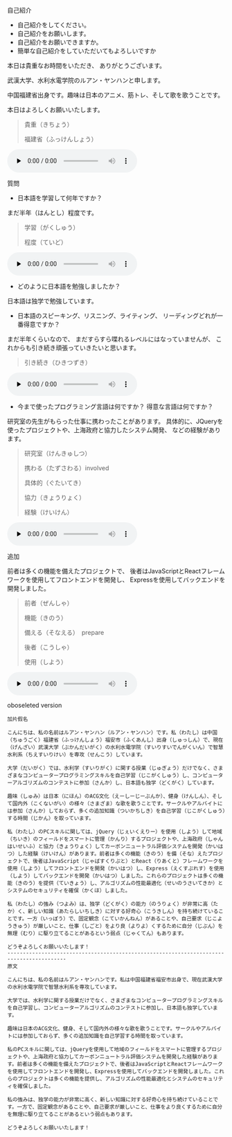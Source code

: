 自己紹介

- 自己紹介をしてください。 
- 自己紹介をお願いします。 
- 自己紹介をお願いできますか。 
- 簡単な自己紹介をしていただいてもよろしいですか

本日は貴重なお時間をいただき、 ありがとうございます。

武漢大学、水利水電学院のルアン・ヤンハンと申します。

中国福建省出身です。趣味は日本のアニメ、筋トレ、そして歌を歌うことです。

本日はよろしくお願いいたします。

> 貴重（きちょう）
>
> 福建省（ふっけんしょう）

<audio id="audio" controls="" preload="none">
      <source id="mp3" src="./voice-recording/self-introduction.mp3">
</audio>


質問

- 日本語を学習して何年ですか？

まだ半年（はんとし）程度です。

> 学習（がくしゅう）
>
> 程度（ていど）

<audio id="audio" controls="" preload="none">
      <source id="mp3" src="./voice-recording/japanese-level.mp3">
</audio>



- どのように日本語を勉強しましたか？

日本語は独学で勉強しています。



- 日本語のスピーキング、リスニング、ライティング、 リーディングどれが一番得意ですか？

まだ半年くらいなので、 まだすらすら喋れるレベルにはなっていませんが、 これからも引き続き頑張っていきたいと思います。

> 引き続き（ひきつずき）

<audio id="audio" controls="" preload="none">
      <source id="mp3" src="./voice-recording/continue-to-learn-japanese.mp3">
</audio>



- 今まで使ったプログラミング言語は何ですか？ 得意な言語は何ですか？

研究室の先生がもらった仕事に携わったことがあります。 具体的に、JQueryを使ったプロジェクトや、上海政府と協力したシステム開発、 などの経験があります。

> 研究室（けんきゅしつ）
>
> 携わる（たずさわる）involved
>
> 具体的（ぐたいてき）
>
> 協力（きょうりょく）
>
> 経験（けいけん）

<audio id="audio" controls="" preload="none">
      <source id="mp3" src="./voice-recording/programming-language-and-projects.mp3">
</audio>

追加

前者は多くの機能を備えたプロジェクトで、 後者はJavaScriptとReactフレームワークを使用してフロントエンドを開発し、 Expressを使用してバックエンドを開発しました。

> 前者（ぜんしゃ）
>
> 機能（きのう）
>
> 備える（そなえる）　prepare
>
> 後者（こうしゃ）
>
> 使用（しよう）

<audio id="audio" controls="" preload="none">
      <source id="mp3" src="./voice-recording/language-and-project-addition.mp3">
</audio>



























oboseleted version

```
加片假名

こんにちは、私の名前はルアン・ヤンハン（ルアン・ヤンハン）です。私（わたし）は中国（ちゅうごく）福建省（ふっけんしょう）福安市（ふくあんし）出身（しゅっしん）で、現在（げんざい）武漢大学（ぶかんだいがく）の水利水電学院（すいりすいでんがくいん）で智慧水利系（ちえすいりけい）を専攻（せんこう）しています。

大学（だいがく）では、水利学（すいりがく）に関する授業（じゅぎょう）だけでなく、さまざまなコンピュータープログラミングスキルを自己学習（じこがくしゅう）し、コンピューターアルゴリズムのコンテストに参加（さんか）し、日本語も独学（どくがく）しています。

趣味（しゅみ）は日本（にほん）のACG文化（えーしーじーぶんか）、健身（けんしん）、そして国内外（こくないがい）の様々（さまざま）な歌を歌うことです。サークルやアルバイトには参加（さんか）しておらず、多くの追加知識（ついかちしき）を自己学習（じこがくしゅう）する時間（じかん）を取っています。

私（わたし）のPCスキルに関しては、jQuery（じぇいくえりー）を使用（しよう）して地域（ちいき）のフィールドをスマートに管理（かんり）するプロジェクトや、上海政府（しゃんはいせいふ）と協力（きょうりょく）してカーボンニュートラル評価システムを開発（かいはつ）した経験（けいけん）があります。前者は多くの機能（きのう）を備（そな）えたプロジェクトで、後者はJavaScript（じゃばすくりぷと）とReact（りあくと）フレームワークを使用（しよう）してフロントエンドを開発（かいはつ）し、Express（えくすぷれす）を使用（しよう）してバックエンドを開発（かいはつ）しました。これらのプロジェクトは多くの機能（きのう）を提供（ていきょう）し、アルゴリズムの性能最適化（せいのうさいてきか）とシステムのセキュリティを確保（かくほ）しました。

私（わたし）の強み（つよみ）は、独学（どくがく）の能力（のうりょく）が非常に高（たか）く、新しい知識（あたらしいちしき）に対する好奇心（こうきしん）を持ち続けていることです。一方（いっぽう）で、固定観念（こていかんねん）があることや、自己要求（じこようきゅう）が厳しいこと、仕事（しごと）をより良（よりよ）くするために自分（じぶん）を無理（むり）に駆り立てることがあるという弱点（じゃくてん）もあります。

どうぞよろしくお願いいたします！
-----------------------------------------------------------------------------------------
原文

こんにちは、私の名前はルアン・ヤンハンです。私は中国福建省福安市出身で、現在武漢大学の水利水電学院で智慧水利系を専攻しています。

大学では、水利学に関する授業だけでなく、さまざまなコンピュータープログラミングスキルを自己学習し、コンピューターアルゴリズムのコンテストに参加し、日本語も独学しています。

趣味は日本のACG文化、健身、そして国内外の様々な歌を歌うことです。サークルやアルバイトには参加しておらず、多くの追加知識を自己学習する時間を取っています。

私のPCスキルに関しては、jQueryを使用して地域のフィールドをスマートに管理するプロジェクトや、上海政府と協力してカーボンニュートラル評価システムを開発した経験があります。前者は多くの機能を備えたプロジェクトで、後者はJavaScriptとReactフレームワークを使用してフロントエンドを開発し、Expressを使用してバックエンドを開発しました。これらのプロジェクトは多くの機能を提供し、アルゴリズムの性能最適化とシステムのセキュリティを確保しました。

私の強みは、独学の能力が非常に高く、新しい知識に対する好奇心を持ち続けていることです。一方で、固定観念があることや、自己要求が厳しいこと、仕事をより良くするために自分を無理に駆り立てることがあるという弱点もあります。

どうぞよろしくお願いいたします！


```

